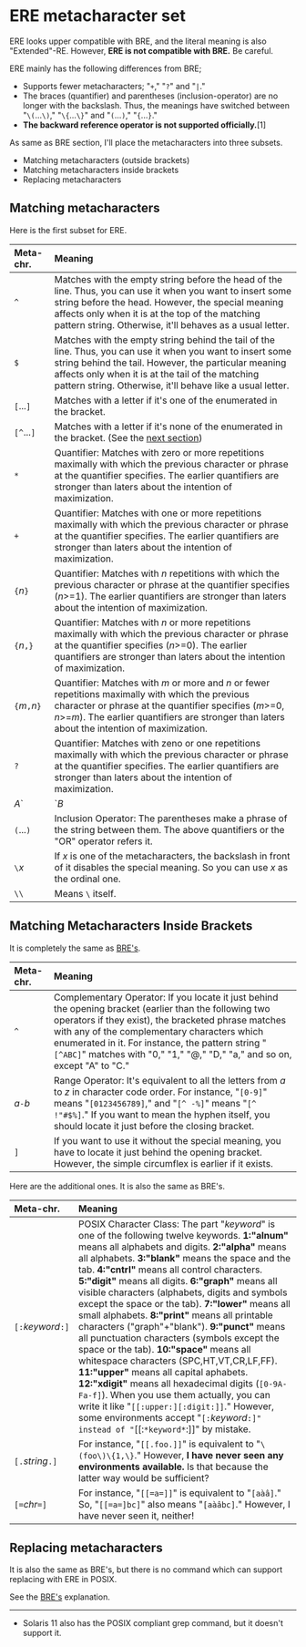 # ERE metacharacter set

ERE looks upper compatible with BRE, and the literal meaning is also "Extended"-RE. However, **ERE is not compatible with BRE.** Be careful.

ERE mainly has the following differences from BRE;

* Supports fewer metacharacters; "`+`," "`?`" and  "`|`."
* The braces (quantifier) and parentheses (inclusion-operator) are no longer with the backslash. Thus, the meanings have switched between "`\(`...`\)`," "`\{`...`\}`" and "`(`...`)`," "`{`...`}`."
* **The backward reference operator is not supported officially.**[1]

As same as BRE section, I'll place the metacharacters into three subsets.

* Matching metacharacters (outside brackets)
* Matching metacharacters inside brackets
* Replacing metacharacters


## Matching metacharacters

Here is the first subset for ERE.

| Meta-chr.       | Meaning                                     |
| :---            | :---                                        |
| `^`             | Matches with the empty string before the head of the line. Thus, you can use it when you want to insert some string before the head. However, the special meaning affects only when it is at the top of the matching pattern string. Otherwise, it'll behaves as a usual letter. |
| `$`             | Matches with the empty string behind the tail of the line. Thus, you can use it when you want to insert some string behind the tail. However, the particular meaning affects only when it is at the tail of the matching pattern string. Otherwise, it'll behave like a usual letter. |
| `[`...`]`       | Matches with a letter if it's one of the enumerated in the bracket. |
| `[^`...`]`      | Matches with a letter if it's none of the enumerated in the bracket. (See the [next section](#Matching-Metacharacters-Inside-Brackets)) |
| `*`             | Quantifier: Matches with zero or more repetitions maximally with which the previous character or phrase at the quantifier specifies. The earlier quantifiers are stronger than laters about the intention of maximization. |
| `+`             | Quantifier: Matches with one or more repetitions maximally with which the previous character or phrase at the quantifier specifies. The earlier quantifiers are stronger than laters about the intention of maximization. |
| `{`*n*`}`       | Quantifier: Matches with *n* repetitions with which the previous character or phrase at the quantifier specifies (*n*>=1). The earlier quantifiers are stronger than laters about the intention of maximization. |
| `{`*n*`,}`      | Quantifier: Matches with *n* or more repetitions maximally with which the previous character or phrase at the quantifier specifies (*n*>=0). The earlier quantifiers are stronger than laters about the intention of maximization. |
| `{`*m*`,`*n*`}` | Quantifier: Matches with *m* or more and *n* or fewer repetitions maximally with which the previous character or phrase at the quantifier specifies (*m*>=0, *n*>=*m*). The earlier quantifiers are stronger than laters about the intention of maximization. |
| `?`             | Quantifier: Matches with zeno or one repetitions maximally with which the previous character or phrase at the quantifier specifies. The earlier quantifiers are stronger than laters about the intention of maximization. |
| *A*`|`*B*       | "OR" Operator: It regards *A* and *B* as matching pattern strings, respectively. Then, it matches with *A* or *B*. The target scopes of the operator are generally to the head or tail of the pattern string, or, to the parentheses if they exist. For instance, "`^ABC|DEF$`" means not "`^(ABC|DEF)$`" but "`(^ABC)|(DEF$)`." *Additionally, there is a tip about which you have to be careful.* (See the [following section](21_note.md)) |
| `(`...`)`       | Inclusion Operator: The parentheses make a phrase of the string between them. The above quantifiers or the "OR" operator refers it. |
| `\`*x*          | If *x* is one of the metacharacters, the backslash in front of it disables the special meaning. So you can use *x* as the ordinal one. |
| `\\`            | Means `\` itself. |


## Matching Metacharacters Inside Brackets

It is completely the same as [BRE's](11_BRE.md#matching-metacharacters-inside-brackets).

| Meta-chr.         | Meaning                                     |
| :---              | :---                                        |
| `^`               | Complementary Operator: If you locate it just behind the opening bracket (earlier than the following two operators if they exist), the bracketed phrase matches with any of the complementary characters which enumerated in it. For instance, the pattern string "`[^ABC]`" matches with "0," "1," "@," "D," "a," and so on, except "A" to "C." |
| *a*`-`*b*         | Range Operator: It's equivalent to all the letters from *a* to *z* in character code order. For instance, "`[0-9]`" means "`[0123456789]`," and "`[^ -%]`" means "`[^ !"#$%]`." If you want to mean the hyphen itself, you should locate it just before the closing bracket. |
| `]`               | If you want to use it without the special meaning, you have to locate it just behind the opening bracket. However, the simple circumflex is earlier if it exists. |

Here are the additional ones. It is also the same as BRE's.

| Meta-chr.         | Meaning                                     |
| :---              | :---                                        |
| `[:`*keyword*`:]` | POSIX Character Class: The part "*keyword*" is one of the following twelve keywords. **1:"alnum"** means all alphabets and digits. **2:"alpha"** means all alphabets. **3:"blank"** means the space and the tab. **4:"cntrl"** means all control characters. **5:"digit"** means all digits. **6:"graph"** means all visible characters (alphabets, digits and symbols except the space or the tab). **7:"lower"** means all small alphabets. **8:"print"** means all printable characters ("graph"+"blank"). **9:"punct"** means all punctuation characters (symbols except the space or the tab). **10:"space"** means all whitespace characters (SPC,HT,VT,CR,LF,FF). **11:"upper"** means all capital aphabets. **12:"xdigit"** means all hexadecimal digits (`[0-9A-Fa-f]`). When you use them actually, you can write it like "`[[:upper:][:digit:]]`." However, some environments accept "`[:`*keyword*`:]" instead of "`[[:`*keyword*`:]]" by mistake. |
| `[.`*string*`.]`  | For instance, "`[[.foo.]]`" is equivalent to "`\(foo\)\{1,\}`." However, **I have never seen any environments available.** Is that because the latter way would be sufficient? |
| `[=`*chr*`=]`     | For instance, "`[[=a=]]`" is equivalent to "`[aàâ]`." So, "`[[=a=]bc]`" also means "`[aàâbc]`." However, I have never seen it, neither! |


## Replacing metacharacters

It is also the same as BRE's, but there is no command which can support replacing with ERE in POSIX.

See the [BRE's](11_BRE.md#replacing-metacharacters) explanation.


---
* Solaris 11 also has the POSIX compliant grep command, but it doesn't support it.
